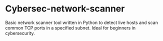 # Cybersec-network-scanner
Basic network scanner tool written in Python to detect live hosts and scan common TCP ports in a specified subnet. Ideal for beginners in cybersecurity.
